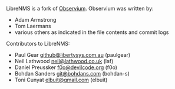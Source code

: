 LibreNMS is a fork of [Observium][1].  Observium was written by:
- Adam Armstrong
- Tom Laermans
- various others as indicated in the file contents and commit logs

Contributors to LibreNMS:
- Paul Gear <github@libertysys.com.au> (paulgear)
- Neil Lathwood <neil@lathwood.co.uk> (laf) 
- Daniel Preussker <f0o@devilcode.org> (f0o) 
- Bohdan Sanders <git@bohdans.com> (bohdan-s)
- Toni Cunyat <elbuit@gmail.com> (elbuit)
 
[1]: http://observium.org/ "Observium web site"

